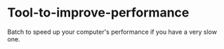 # Tool-to-improve-performance

Batch to speed up your computer's performance if you have a very slow one.
